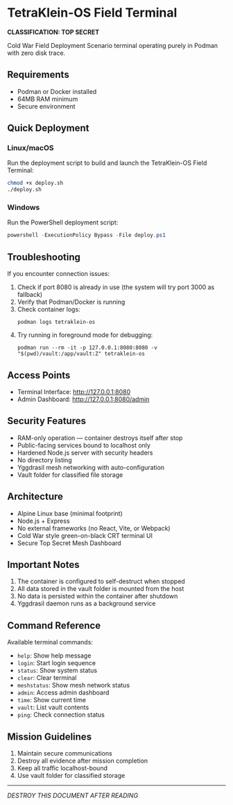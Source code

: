 # TetraKlein-OS Field Terminal

**CLASSIFICATION: TOP SECRET**

Cold War Field Deployment Scenario terminal operating purely in Podman with zero disk trace.

## Requirements

- Podman or Docker installed
- 64MB RAM minimum
- Secure environment

## Quick Deployment

### Linux/macOS
Run the deployment script to build and launch the TetraKlein-OS Field Terminal:

```bash
chmod +x deploy.sh
./deploy.sh
```

### Windows
Run the PowerShell deployment script:

```powershell
powershell -ExecutionPolicy Bypass -File deploy.ps1
```

## Troubleshooting

If you encounter connection issues:

1. Check if port 8080 is already in use (the system will try port 3000 as fallback)
2. Verify that Podman/Docker is running
3. Check container logs:
   ```
   podman logs tetraklein-os
   ```
4. Try running in foreground mode for debugging:
   ```
   podman run --rm -it -p 127.0.0.1:8080:8080 -v "$(pwd)/vault:/app/vault:Z" tetraklein-os
   ```

## Access Points

- Terminal Interface: http://127.0.0.1:8080
- Admin Dashboard: http://127.0.0.1:8080/admin

## Security Features

- RAM-only operation — container destroys itself after stop
- Public-facing services bound to localhost only
- Hardened Node.js server with security headers
- No directory listing
- Yggdrasil mesh networking with auto-configuration
- Vault folder for classified file storage

## Architecture

- Alpine Linux base (minimal footprint)
- Node.js + Express
- No external frameworks (no React, Vite, or Webpack)
- Cold War style green-on-black CRT terminal UI
- Secure Top Secret Mesh Dashboard

## Important Notes

1. The container is configured to self-destruct when stopped
2. All data stored in the vault folder is mounted from the host
3. No data is persisted within the container after shutdown
4. Yggdrasil daemon runs as a background service

## Command Reference

Available terminal commands:
- `help`: Show help message
- `login`: Start login sequence
- `status`: Show system status
- `clear`: Clear terminal
- `meshstatus`: Show mesh network status
- `admin`: Access admin dashboard
- `time`: Show current time
- `vault`: List vault contents
- `ping`: Check connection status

## Mission Guidelines

1. Maintain secure communications
2. Destroy all evidence after mission completion
3. Keep all traffic localhost-bound
4. Use vault folder for classified storage

---

*DESTROY THIS DOCUMENT AFTER READING* 